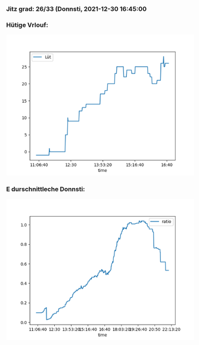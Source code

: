 ### Jitz grad: 26/33 (Donnsti, 2021-12-30 16:45:00

### Hütige Vrlouf:
![Graph](Today.png)

### E durschnittleche Donnsti:
![Graph](Donnsti.png)
